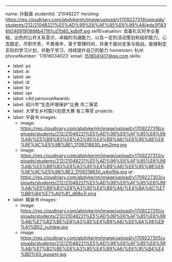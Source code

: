 ---
name: 孙毅晨
studentId: '21048221'
heroImg: https://res.cloudinary.com/abdykerim/image/upload/v1709227319/uploads/students/212/21048221%E5%AD%99%E6%AF%85%E6%99%A8/eda3f183692469190888b47161cd7b80_kdbiff.jpg
selfEvaluation: 具备扎实的专业基础，出色的公共关系意识，卓越的沟通能力，以及一定的活动策划和组织能力。心态稳定，尽职尽责，不畏艰辛，善于管理时间，并勇于面对变革与挑战。能够制定实际的学习计划，并勤于学习，持续提升自己的能力
hometown: 杭州
phoneNumber: '17816034023'
email: 1518041417@qq.com
skills:
  - label: ps
  - label: ai
  - label: ae
  - label: id
  - label: br
  - label: spr
  - label: c4d
personalAwards:
  - label: 绍兴市“生态环境保护”比赛 市二等奖 
  - label: 大学生乡村振兴创意大赛 省三等奖
projects:
  - label: 平装书
    images:
      - image: https://res.cloudinary.com/abdykerim/image/upload/v1709227316/uploads/students/212/21048221%E5%AD%99%E6%AF%85%E6%99%A8/%E5%B9%B3%E8%A3%85%E4%B9%A6/%E6%95%88%E6%9E%9C%E5%9B%BE1_1709218830_pm2lmg.jpg
      - image: https://res.cloudinary.com/abdykerim/image/upload/v1709227313/uploads/students/212/21048221%E5%AD%99%E6%AF%85%E6%99%A8/%E5%B9%B3%E8%A3%85%E4%B9%A6/%E6%95%88%E6%9E%9C%E5%9B%BE2_1709218830_q4m1hb.jpg
    qr: https://res.cloudinary.com/abdykerim/image/upload/v1709227303/uploads/students/212/21048221%E5%AD%99%E6%AF%85%E6%99%A8/%E5%B9%B3%E8%A3%85%E4%B9%A6/%E4%BA%8C%E7%BB%B4%E7%A0%81_d68o7r.png
  - label: 精装书
    images:
      - image: https://res.cloudinary.com/abdykerim/image/upload/v1709227310/uploads/students/212/21048221%E5%AD%99%E6%AF%85%E6%99%A8/%E7%B2%BE%E8%A3%85%E4%B9%A6/%E6%8A%98%E9%A1%B52_nuhtew.jpg
      - image: https://res.cloudinary.com/abdykerim/image/upload/v1709227305/uploads/students/212/21048221%E5%AD%99%E6%AF%85%E6%99%A8/%E7%B2%BE%E8%A3%85%E4%B9%A6/%E6%95%B4%E4%BD%93_quusmj.jpg
